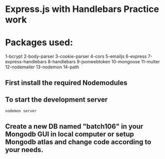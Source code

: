 # Express.js with Handlebars Practice work

# Packages used:
1-bcrypt
2-body-parser
3-cookie-parser
4-cors
5-emailjs
6-express
7-express-handlebars
8-handlebars
9-jsonwebtoken
10-mongoose
11-multer
12-nodemailer
13-nodemon
14-path

## First install the required Nodemodules

## To start the development server
`nodemon server`

## Create a new DB named "batch106" in your Mongodb GUI in local computer or setup Mongodb atlas and change code according to your needs.
